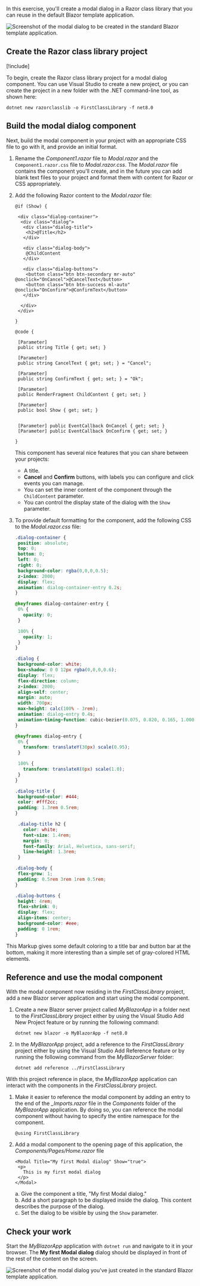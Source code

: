 In this exercise, you'll create a modal dialog in a Razor class library that you can reuse in the default Blazor template application.

![Screenshot of the modal dialog to be created in the standard Blazor template application.](../media/first-modal.png)

## Create the Razor class library project

[!include[](../../../includes/dotnet6-sdk-version.md)]

To begin, create the Razor class library project for a modal dialog component. You can use Visual Studio to create a new project, or you can create the project in a new folder with the .NET command-line tool, as shown here:

```dotnetcli
dotnet new razorclasslib -o FirstClassLibrary -f net8.0
```

## Build the modal dialog component

Next, build the modal component in your project with an appropriate CSS file to go with it, and provide an initial format.

1. Rename the *Component1.razor* file to *Modal.razor* and the `Component1.razor.css` file to *Modal.razor.css*. The *Modal.razor* file contains the component you'll create, and in the future you can add blank text files to your project and format them with content for Razor or CSS appropriately.
1. Add the following Razor content to the *Modal.razor* file:

    ```razor
    @if (Show) {
    
     <div class="dialog-container">
      <div class="dialog">
       <div class="dialog-title">
        <h2>@Title</h2>
       </div>
    
       <div class="dialog-body">
        @ChildContent
       </div>
    
       <div class="dialog-buttons">
        <button class="btn btn-secondary mr-auto" @onclick="OnCancel">@CancelText</button>
        <button class="btn btn-success ml-auto" @onclick="OnConfirm">@ConfirmText</button>
       </div>
    
      </div>
     </div>
    
    }
    
    @code {
    
     [Parameter]
     public string Title { get; set; }
    
     [Parameter]
     public string CancelText { get; set; } = "Cancel";
    
     [Parameter]
     public string ConfirmText { get; set; } = "Ok";
    
     [Parameter]
     public RenderFragment ChildContent { get; set; }
    
     [Parameter]
     public bool Show { get; set; }
    
    
     [Parameter] public EventCallback OnCancel { get; set; }
     [Parameter] public EventCallback OnConfirm { get; set; }
    
    }
    ```

    This component has several nice features that you can share between your projects: 
    * A title.
    * **Cancel** and **Confirm** buttons, with labels you can configure and click events you can manage.
    * You can set the inner content of the component through the `ChildContent` parameter.
    * You can control the display state of the dialog with the `Show` parameter.
    
1. To provide default formatting for the component, add the following CSS to the *Modal.razor.css* file:

    ```css
    .dialog-container {
     position: absolute;
     top: 0;
     bottom: 0;
     left: 0;
     right: 0;
     background-color: rgba(0,0,0,0.5);
     z-index: 2000;
     display: flex;
     animation: dialog-container-entry 0.2s;
    }
    
    @keyframes dialog-container-entry {
     0% {
       opacity: 0;
     }
    
     100% {
       opacity: 1;
     }
    }
    
    .dialog {
     background-color: white;
     box-shadow: 0 0 12px rgba(0,0,0,0.6);
     display: flex;
     flex-direction: column;
     z-index: 2000;
     align-self: center;
     margin: auto;
     width: 700px;
     max-height: calc(100% - 3rem);
     animation: dialog-entry 0.4s;
     animation-timing-function: cubic-bezier(0.075, 0.820, 0.165, 1.000);
    }
    
    @keyframes dialog-entry {
     0% {
       transform: translateY(30px) scale(0.95);
     }
    
     100% {
       transform: translateX(0px) scale(1.0);
     }
    }
    
    .dialog-title {
     background-color: #444;
     color: #fff2cc;
     padding: 1.3rem 0.5rem;
    }
    
     .dialog-title h2 {
       color: white;
       font-size: 1.4rem;
       margin: 0;
       font-family: Arial, Helvetica, sans-serif;
       line-height: 1.3rem;
     }
    
    .dialog-body {
     flex-grow: 1;
     padding: 0.5rem 3rem 1rem 0.5rem;
    }
    
    .dialog-buttons {
     height: 4rem;
     flex-shrink: 0;
     display: flex;
     align-items: center;
     background-color: #eee;
     padding: 0 1rem;
    }
    ```

This Markup gives some default coloring to a title bar and button bar at the bottom, making it more interesting than a simple set of gray-colored HTML elements.

## Reference and use the modal component

With the modal component now residing in the *FirstClassLibrary* project, add a new Blazor server application and start using the modal component. 

1. Create a new Blazor server project called *MyBlazorApp* in a folder next to the *FirstClassLibrary* project either by using the Visual Studio Add New Project feature or by running the following command:

    ```dotnetcli
    dotnet new blazor -o MyBlazorApp -f net8.0
    ```

1. In the *MyBlazorApp* project, add a reference to the *FirstClassLibrary* project either by using the Visual Studio Add Reference feature or by running the following command from the *MyBlazorServer* folder:

    ```dotnetcli
    dotnet add reference ../FirstClassLibrary
    ```

With this project reference in place, the *MyBlazorApp* application can interact with the components in the *FirstClassLibrary* project.

1. Make it easier to reference the modal component by adding an entry to the end of the *_Imports.razor* file in the *Components* folder of the *MyBlazorApp* application. By doing so, you can reference the modal component without having to specify the entire namespace for the component.

    ```dotnetcli
    @using FirstClassLibrary
    ```

1. Add a modal component to the opening page of this application, the *Components/Pages/Home.razor* file

    ```razor
    <Modal Title="My first Modal dialog" Show="true">
     <p>
       This is my first modal dialog
     </p>
    </Modal>
    ```
   a. Give the component a title, "My first Modal dialog."  
   b. Add a short paragraph to be displayed inside the dialog. This content describes the purpose of the dialog.  
   c. Set the dialog to be visible by using the `Show` parameter.

## Check your work

Start the *MyBlazorApp* application with `dotnet run` and navigate to it in your browser. The **My first Modal dialog** dialog should be displayed in front of the rest of the content on the screen.

![Screenshot of the modal dialog you've just created in the standard Blazor template application.](../media/first-modal.png)